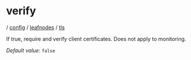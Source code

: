 # verify

/ [config](reference/server-config/index.md) / [leafnodes](reference/server-config/config/leafnodes/index.md) / [tls](reference/server-config/config/leafnodes/tls/index.md) 

If true, require and verify client certificates. Does not apply to monitoring.

*Default value*: `false`
